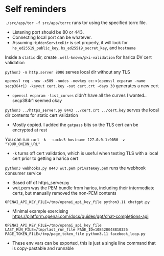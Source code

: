 # Self reminders

`./src/app/tor -f src/app/torrc` runs tor using the specified torrc file.
* Listening port should be 80 or 443.
* Connecting local port can be whatever.
* Assuming `HiddenServiceDir` is set properly, it will look for `hs_ed25519_public_key`, `hs_ed25519_secret_key`, and `hostname`

Inside a `static` dir, create `.well-known/pki-validation` for harica DV cert validation

`python3 -m http.server 8080` serves local dir without any TLS

`openssl req -new -x509 -nodes -newkey ec:<(openssl ecparam -name secp384r1) -keyout cert.key -out cert.crt -days 30` generates a new cert
* `openssl ecparam -list_curves` didn't have all the curves I wanted.. secp384r1 seemed okay

`python3 ../https_server.py 8443 ../cert.crt ../cert.key` serves the local dir contents for static cert validation
* Mostly copied. I added the `getpass` bits so the TLS cert can be encrypted at rest

You can run `curl -k --socks5-hostname 127.0.0.1:9050 -v "YOUR_ONION_URL"`
* `-k` turns off cert validation, which is useful when testing TLS with a local cert prior to getting a harica cert

`python3 webhooks.py 8443 wut.pem privateKey.pem` runs the webhook consumer service
* Based off of https_server.py
* wut.pem was the PEM bundle from harica, including their intermediate certs, but manually removed the non-PEM contents

`OPENAI_API_KEY_FILE=/tmp/openai_api_key_file python3.11 chatgpt.py`
* Minimal example exercising https://platform.openai.com/docs/guides/gpt/chat-completions-api

`OPENAI_API_KEY_FILE=/tmp/openai_api_key_file LAST_RUN_FILE=/tmp/last_run_file PAGE_ID=108420048810326 PAGE_TOKEN_FILE=/tmp/page_token_file python3.11 facebook_loop.py`
* These env vars can be exported, this is just a single line command that is copy-pastable and runnable
